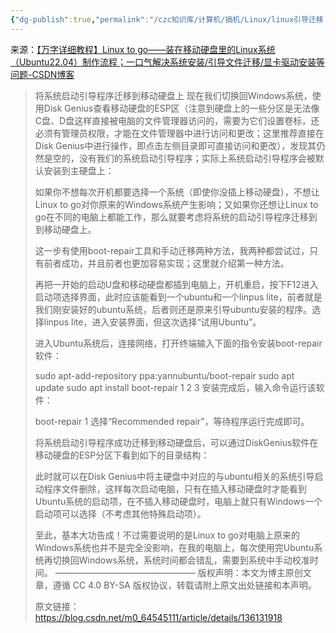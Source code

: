 ```yaml
---
{"dg-publish":true,"permalink":"/czc知识库/计算机/搞机/Linux/linux引导迁移 没试过/","dgPassFrontmatter":true,"created":"2024-06-18T17:45:20.008+08:00","updated":"2024-12-08T11:41:58.146+08:00"}
---
```




来源：[【万字详细教程】Linux to go——装在移动硬盘里的Linux系统（Ubuntu22.04）制作流程；一口气解决系统安装/引导文件迁移/显卡驱动安装等问题-CSDN博客](https://blog.csdn.net/m0_64545111/article/details/136131918)



> 将系统启动引导程序迁移到移动硬盘上
> 现在我们切换回Windows系统，使用Disk Genius查看移动硬盘的ESP区（注意到硬盘上的一些分区是无法像C盘、D盘这样直接被电脑的文件管理器访问的，需要为它们设置卷标，还必须有管理员权限，才能在文件管理器中进行访问和更改；这里推荐直接在Disk Genius中进行操作，即点击左侧目录即可直接访问和更改），发现其仍然是空的，没有我们的系统启动引导程序；实际上系统启动引导程序会被默认安装到主硬盘上：
> 
> 
> 
> 如果你不想每次开机都要选择一个系统（即使你没插上移动硬盘），不想让Linux to go对你原来的Windows系统产生影响；又如果你还想让Linux to go在不同的电脑上都能工作，那么就要考虑将系统的启动引导程序迁移到到移动硬盘上。
> 
> 这一步有使用boot-repair工具和手动迁移两种方法，我两种都尝试过，只有前者成功，并且前者也更加容易实现；这里就介绍第一种方法。
> 
> 再把一开始的启动U盘和移动硬盘都插到电脑上，开机重启，按下F12进入启动项选择界面，此时应该能看到一个ubuntu和一个linpus lite，前者就是我们刚安装好的ubuntu系统，后者则还是原来引导ubuntu安装的程序。选择linpus lite，进入安装界面，但这次选择“试用Ubuntu”。
> 
> 
> 
> 进入Ubuntu系统后，连接网络，打开终端输入下面的指令安装boot-repair软件：
> 
> sudo apt-add-repository ppa:yannubuntu/boot-repair
> sudo apt update
> sudo apt install boot-repair
> 1
> 2
> 3
> 安装完成后，输入命令运行该软件：
> 
> boot-repair
> 1
> 选择“Recommended repair”，等待程序运行完成即可。
> 
> 将系统启动引导程序成功迁移到移动硬盘后，可以通过DiskGenius软件在移动硬盘的ESP分区下看到如下的目录结构：
> 
> 此时就可以在Disk Genius中将主硬盘中对应的与ubuntu相关的系统引导启动程序文件删除，这样每次启动电脑，只有在插入移动硬盘时才能看到Ubuntu系统的启动项，在不插入移动硬盘时，电脑上就只有Windows一个启动项可以选择（不考虑其他特殊启动项）。
> 
> 至此，基本大功告成！不过需要说明的是Linux to go对电脑上原来的Windows系统也并不是完全没影响，在我的电脑上，每次使用完Ubuntu系统再切换回Windows系统，系统时间都会错乱，需要到系统中手动校准时间。
> ————————————————
>                             版权声明：本文为博主原创文章，遵循 CC 4.0 BY-SA 版权协议，转载请附上原文出处链接和本声明。
> 
> 原文链接：https://blog.csdn.net/m0_64545111/article/details/136131918
